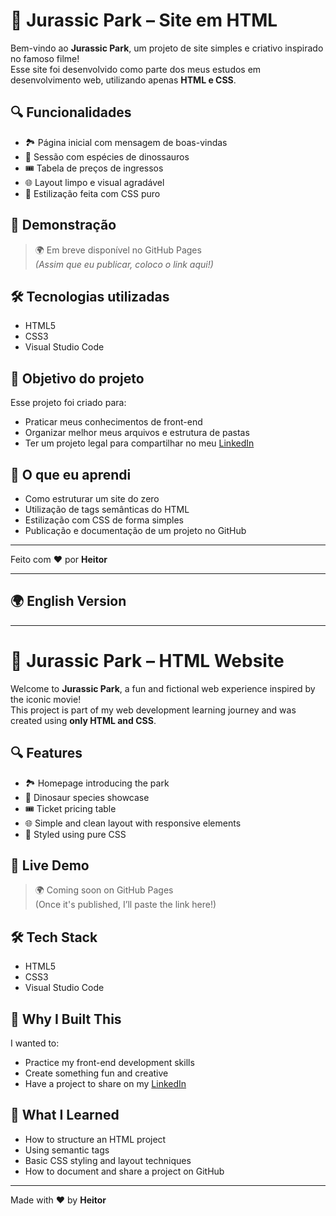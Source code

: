 # 🦖 Jurassic Park – Site em HTML

Bem-vindo ao **Jurassic Park**, um projeto de site simples e criativo inspirado no famoso filme!  
Esse site foi desenvolvido como parte dos meus estudos em desenvolvimento web, utilizando apenas **HTML e CSS**.

## 🔍 Funcionalidades

- 🏞 Página inicial com mensagem de boas-vindas
- 🦕 Sessão com espécies de dinossauros
- 🎟 Tabela de preços de ingressos
- 🌐 Layout limpo e visual agradável
- 🎨 Estilização feita com CSS puro

## 🚀 Demonstração

> 🌍 Em breve disponível no GitHub Pages  
> *(Assim que eu publicar, coloco o link aqui!)*

## 🛠️ Tecnologias utilizadas

- HTML5
- CSS3
- Visual Studio Code

## 🎯 Objetivo do projeto

Esse projeto foi criado para:
- Praticar meus conhecimentos de front-end
- Organizar melhor meus arquivos e estrutura de pastas
- Ter um projeto legal para compartilhar no meu [LinkedIn](https://www.linkedin.com/in/heitor-fialho-515235296/)

## 🧠 O que eu aprendi

- Como estruturar um site do zero
- Utilização de tags semânticas do HTML
- Estilização com CSS de forma simples
- Publicação e documentação de um projeto no GitHub

---

Feito com ❤️ por **Heitor**

---

## 🌍 English Version

---

# 🦖 Jurassic Park – HTML Website

Welcome to **Jurassic Park**, a fun and fictional web experience inspired by the iconic movie!  
This project is part of my web development learning journey and was created using **only HTML and CSS**.

## 🔍 Features

- 🏞 Homepage introducing the park
- 🦕 Dinosaur species showcase
- 🎟 Ticket pricing table
- 🌐 Simple and clean layout with responsive elements
- 🎨 Styled using pure CSS

## 🚀 Live Demo

> 🌍 Coming soon on GitHub Pages  
> (Once it's published, I’ll paste the link here!)

## 🛠️ Tech Stack

- HTML5
- CSS3
- Visual Studio Code

## 🎯 Why I Built This

I wanted to:
- Practice my front-end development skills
- Create something fun and creative
- Have a project to share on my [LinkedIn](https://www.linkedin.com/in/heitor-fialho-515235296/)

## 🧠 What I Learned

- How to structure an HTML project
- Using semantic tags
- Basic CSS styling and layout techniques
- How to document and share a project on GitHub

---

Made with ❤️ by **Heitor**

